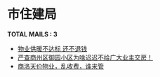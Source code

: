 # 市住建局

__TOTAL MAILS : 3__
- [物业供暖不达标  还不退钱](../../category/letters/2211.md)
- [严查商州区御园小区为啥迟迟不给广大业主交房！](../../category/letters/1677.md)
- [商洛天价物业，乱收费，谁来管](../../category/letters/1225.md)
